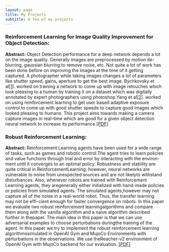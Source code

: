```yaml
---
layout: page
title: My Projects
subtitle: A few of my projects
---
```


### Reinforcement Learning for Image Quality Improvement for Object Detection:
**Abstract:** Object Detection performance for a deep network depends a lot on the image quality. Generally images are preprocessed by motion de-blurring, gaussian blurring to remove noise, etc. Not quite a lot of work has been done before on improving the images at the time of it getting captured. A photographer while taking images changes a lot of parameters like shutter speed, gains, aperture to get the best image. Bychkovsky et al[[1]](http://people.csail.mit.edu/vladb/photoadjust/db_imageadjust.pdf). worked on training a network to come up with image retouches which look pleasing to a human by training it on a dataset which was digitally annotated by expert photographers using photoshop.Yang et al[[2]](https://arxiv.org/pdf/1803.02269.pdf). worked on using reinforcement learning to get user based adaptive exposure control to come up with good shutter speeds to capture good images which looked pleasing to humans. This project aims towards making a camera capture images in real-time which are good for a given object detection neural network to increase its performance.[[PDF]](https://drive.google.com/file/d/1RDYVBnBJZoxxKoaK5inetT7FC4paKiWF/view?usp=sharing)

### Robust Reinforcement Learning:
**Abstract:** Reinforcement Learning agents have been used for a wide range of tasks, such as games and robotic control.The agent tries to learn policies and value functions through trial and error by interacting with the environ-ment until it converges to an optimal policy.  Robustness and stability are quite critical in ReinforcementLearning;  however,  neural networks are vulnerable to noise from unexpected sources and are not likelyto withstand disturbances. Also, whenever robots are trained with Reinforcement Learning agents, they aregenerally either initialized with hand-made policies or policies from simulated agents. The simulated agents,however may not capture all of the noise in a real-world robot.  Thus, the transfer learning may not be effi-cient enough for faster convergence on robots. In this paper we evaluate two robust reinforcement learningalgorithms and compare them along with the vanilla algorithm and a naive algorithm described further in thepaper.  The main idea in this paper is that we can use adversarial examples to choose perturbations duringthe training of the agent.  In this paper we try to implement the robust reinforcement learning algorithmssimulated in OpenAI Gym and MujoCo Environments with perturbations in the observations.  We use theReacher-v2 environment of OpenAI Gym with MujoCo backend for our evaluation.
[[PDF]](https://drive.google.com/file/d/1fzDxQJYzN-v4l-awmIjove0WJ48IAj6u/view?usp=sharing)
